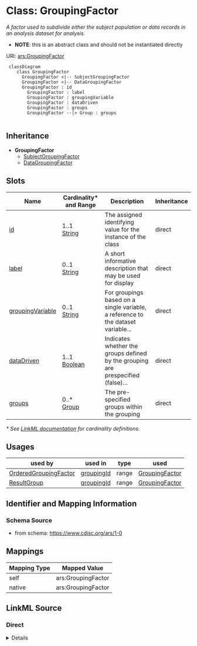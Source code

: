 # Class: GroupingFactor

_A factor used to subdivide either the subject population or data records in an analysis dataset for analysis._


* __NOTE__: this is an abstract class and should not be instantiated directly

URI: [ars:GroupingFactor](https://www.cdisc.org/ars/1-0/GroupingFactor)




```mermaid
 classDiagram
    class GroupingFactor
      GroupingFactor <|-- SubjectGroupingFactor
      GroupingFactor <|-- DataGroupingFactor
      GroupingFactor : id        
        GroupingFactor : label        
        GroupingFactor : groupingVariable        
        GroupingFactor : dataDriven        
        GroupingFactor : groups        
        GroupingFactor --|> Group : groups
        
```




## Inheritance
* **GroupingFactor**
    * [SubjectGroupingFactor](SubjectGroupingFactor.md)
    * [DataGroupingFactor](DataGroupingFactor.md)



## Slots

| Name | Cardinality* and Range | Description | Inheritance |
| ---  | --- | --- | --- |
| [id](id.md) | 1..1 <br/> [String](String.md) | The assigned identifying value for the instance of the class | direct |
| [label](label.md) | 0..1 <br/> [String](String.md) | A short informative description that may be used for display | direct |
| [groupingVariable](groupingVariable.md) | 0..1 <br/> [String](String.md) | For groupings based on a single variable, a reference to the dataset variable... | direct |
| [dataDriven](dataDriven.md) | 1..1 <br/> [Boolean](Boolean.md) | Indicates whether the groups defined by the grouping are prespecified (false)... | direct |
| [groups](groups.md) | 0..* <br/> [Group](Group.md) | The pre-specified groups within the grouping | direct |

_* See [LinkML documentation](https://linkml.io/linkml/schemas/slots.html#slot-cardinality) for cardinality definitions._




## Usages

| used by | used in | type | used |
| ---  | --- | --- | --- |
| [OrderedGroupingFactor](OrderedGroupingFactor.md) | [groupingId](groupingId.md) | range | [GroupingFactor](GroupingFactor.md) |
| [ResultGroup](ResultGroup.md) | [groupingId](groupingId.md) | range | [GroupingFactor](GroupingFactor.md) |






## Identifier and Mapping Information







### Schema Source


* from schema: https://www.cdisc.org/ars/1-0





## Mappings

| Mapping Type | Mapped Value |
| ---  | ---  |
| self | ars:GroupingFactor |
| native | ars:GroupingFactor |





## LinkML Source

<!-- TODO: investigate https://stackoverflow.com/questions/37606292/how-to-create-tabbed-code-blocks-in-mkdocs-or-sphinx -->

### Direct

<details>
```yaml
name: GroupingFactor
description: A factor used to subdivide either the subject population or data records
  in an analysis dataset for analysis.
from_schema: https://www.cdisc.org/ars/1-0
rank: 1000
abstract: true
slots:
- id
- label
- groupingVariable
- dataDriven
- groups

```
</details>

### Induced

<details>
```yaml
name: GroupingFactor
description: A factor used to subdivide either the subject population or data records
  in an analysis dataset for analysis.
from_schema: https://www.cdisc.org/ars/1-0
rank: 1000
abstract: true
attributes:
  id:
    name: id
    description: The assigned identifying value for the instance of the class.
    from_schema: https://www.cdisc.org/ars/1-0
    rank: 1000
    identifier: true
    alias: id
    owner: GroupingFactor
    domain_of:
    - ReportingEvent
    - ReferenceDocument
    - TerminologyExtension
    - SponsorTerm
    - AnalysisCategorization
    - AnalysisCategory
    - AnalysisSet
    - DataSubset
    - GroupingFactor
    - Group
    - AnalysisMethod
    - Operation
    - ReferencedOperationRelationship
    - Analysis
    - DisplaySubSection
    - Output
    - OutputDisplay
    range: string
    required: true
  label:
    name: label
    description: A short informative description that may be used for display.
    from_schema: https://www.cdisc.org/ars/1-0
    rank: 1000
    alias: label
    owner: GroupingFactor
    domain_of:
    - AnalysisCategorization
    - AnalysisCategory
    - AnalysisSet
    - DataSubset
    - GroupingFactor
    - Group
    - AnalysisMethod
    - PageRef
    - Operation
    range: string
  groupingVariable:
    name: groupingVariable
    description: For groupings based on a single variable, a reference to the dataset
      variable upon which grouping is based.
    from_schema: https://www.cdisc.org/ars/1-0
    rank: 1000
    alias: groupingVariable
    owner: GroupingFactor
    domain_of:
    - GroupingFactor
    range: string
  dataDriven:
    name: dataDriven
    description: Indicates whether the groups defined by the grouping are prespecified
      (false) or obtained from distinct data values of the groupingVariable (true).
    from_schema: https://www.cdisc.org/ars/1-0
    rank: 1000
    alias: dataDriven
    owner: GroupingFactor
    domain_of:
    - GroupingFactor
    range: boolean
    required: true
  groups:
    name: groups
    description: The pre-specified groups within the grouping.
    examples:
    - value: '''Male'' and ''Female'' might be groups within a sex grouping.'
    - value: '''Treatment A'', ''Treatment B'', ''Placebo'' might be groups within
        a treatment grouping.'
    from_schema: https://www.cdisc.org/ars/1-0
    rank: 1000
    multivalued: true
    list_elements_ordered: true
    alias: groups
    owner: GroupingFactor
    domain_of:
    - GroupingFactor
    range: Group
    inlined: true
    inlined_as_list: true

```
</details>